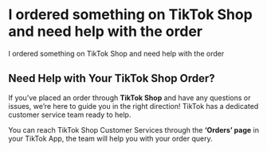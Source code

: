 # I ordered something on TikTok Shop and need help with the order

I ordered something on TikTok Shop and need help with the order
## Need Help with Your TikTok Shop Order?
If you’ve placed an order through **TikTok Shop** and have any questions or issues, we’re here to guide you in the right direction! TikTok has a dedicated customer service team ready to help.

You can reach TikTok Shop Customer Services through the **‘Orders’ page** in your TikTok App, the team will help you with your order query.
